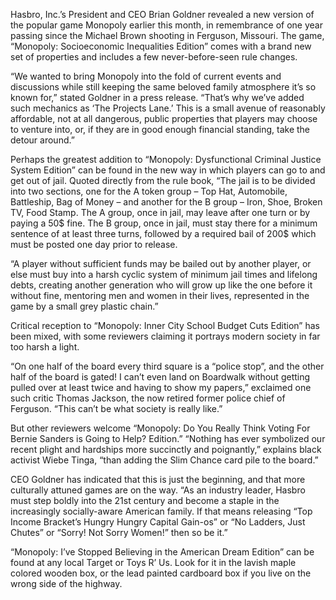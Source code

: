 Hasbro, Inc.’s President and CEO Brian Goldner revealed a new version of the popular game Monopoly earlier this month, in remembrance of one year passing since the Michael Brown shooting in Ferguson, Missouri. The game, “Monopoly: Socioeconomic Inequalities Edition” comes with a brand new set of properties and includes a few never-before-seen rule changes.

“We wanted to bring Monopoly into the fold of current events and discussions while still keeping the same beloved family atmosphere it’s so known for,” stated Goldner in a press release. “That’s why we’ve added such mechanics as ‘The Projects Lane.’ This is a small avenue of reasonably affordable, not at all dangerous, public properties that players may choose to venture into, or, if they are in good enough financial standing, take the detour around.”

Perhaps the greatest addition to “Monopoly: Dysfunctional Criminal Justice System Edition” can be found in the new way in which players can go to and get out of jail. Quoted directly from the rule book, “The jail is to be divided into two sections, one for the A token group – Top Hat, Automobile, Battleship, Bag of Money – and another for the B group – Iron, Shoe, Broken TV, Food Stamp. The A group, once in jail, may leave after one turn or by paying a 50$ fine. The B group, once in jail, must stay there for a minimum sentence of at least three turns, followed by a required bail of 200$ which must be posted one day prior to release.

“A player without sufficient funds may be bailed out by another player, or else must buy into a harsh cyclic system of minimum jail times and lifelong debts, creating another generation who will grow up like the one before it without fine, mentoring men and women in their lives, represented in the game by a small grey plastic chain.”

Critical reception to “Monopoly: Inner City School Budget Cuts Edition” has been mixed, with some reviewers claiming it portrays modern society in far too harsh a light.

“On one half of the board every third square is a “police stop”, and the other half of the board is gated! I can’t even land on Boardwalk without getting pulled over at least twice and having to show my papers,” exclaimed one such critic Thomas Jackson, the now retired former police chief of Ferguson. “This can’t be what society is really like.”

But other reviewers welcome “Monopoly: Do You Really Think Voting For Bernie Sanders is Going to Help? Edition.” “Nothing has ever symbolized our recent plight and hardships more succinctly and poignantly,” explains black activist Wiebe Tinga, “than adding the Slim Chance card pile to the board.”

CEO Goldner has indicated that this is just the beginning, and that more culturally attuned games are on the way. “As an industry leader, Hasbro must step boldly into the 21st century and become a staple in the increasingly socially-aware American family. If that means releasing “Top Income Bracket’s Hungry Hungry Capital Gain-os” or “No Ladders, Just Chutes” or “Sorry! Not Sorry Women!” then so be it.”

“Monopoly: I’ve Stopped Believing in the American Dream Edition” can be found at any local Target or Toys R’ Us. Look for it in the lavish maple colored wooden box, or the lead painted cardboard box if you live on the wrong side of the highway.

